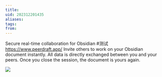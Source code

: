 ```yaml
---
title: 
uid: 202312201435
aliases: 
tags: 
from:
---
```

Secure real-time collaboration for Obsidian #测试
https://www.peerdraft.app/
Invite others to work on your Obsidian document instantly. All data is directly exchanged between you and your peers. Once you close the session, the document is yours again.

![](https://gitee.com/cyddgi/picture-store/raw/master/img/202312201441217.png)